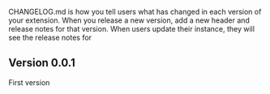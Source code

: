 CHANGELOG.md is how you tell users what has changed in each version of your extension.
When you release a new version, add a new header and release notes for that version.
When users update their instance, they will see the release notes for 

## Version 0.0.1
First version